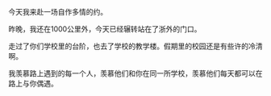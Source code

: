 今天我来赴一场自作多情的约。 

昨晚，我还在1000公里外，今天已经辗转站在了浙外的门口。

走过了你们学校里的台阶，也去了学校的教学楼。假期里的校园还是有些许的冷清啊。

我羡慕路上遇到的每一个人，羡慕他们和你在同一所学校，羡慕他们每天都可以在路上与你偶遇。

